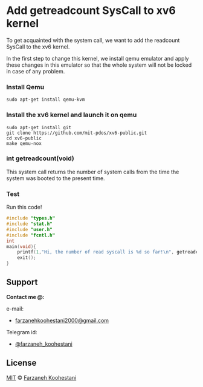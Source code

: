 # Add getreadcount SysCall to xv6 kernel
To get acquainted with the system call, we want to add the readcount SysCall to the xv6 kernel.

In the first step to change this kernel, we install qemu emulator and apply these changes in this emulator so that the whole system will not be locked in case of any problem.

### Install Qemu
```
sudo apt-get install qemu-kvm
```

### Install the xv6 kernel and launch it on qemu
```
sudo apt-get install git
git clone https://github.com/mit-pdos/xv6-public.git
cd xv6-public
make qemu-nox
```
### int getreadcount(void)
This system call returns the number of system calls from the time the system was booted to the present time.

### Test
Run this code!
```c
#include "types.h"
#include "stat.h"
#include "user.h"
#include "fcntl.h"
int 
main(void){
	printf(1,"Hi, the number of read syscall is %d so far!\n", getreadcount());
	exit();
}
```

## Support

**Contact me @:**

e-mail:

* farzanehkoohestani2000@gmail.com

Telegram id:

* [@farzaneh_koohestani](https://t.me/farzaneh_koohestani)

## License
[MIT](https://github.com/farkoo/xv6-getreadcount/blob/master/LICENSE)
&#0169; 
[Farzaneh Koohestani](https://github.com/farkoo)

